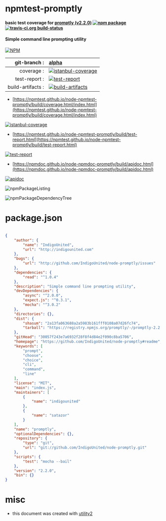 # npmtest-promptly

#### basic test coverage for  [promptly (v2.2.0)](https://github.com/IndigoUnited/node-promptly#readme)  [![npm package](https://img.shields.io/npm/v/npmtest-promptly.svg?style=flat-square)](https://www.npmjs.org/package/npmtest-promptly) [![travis-ci.org build-status](https://api.travis-ci.org/npmtest/node-npmtest-promptly.svg)](https://travis-ci.org/npmtest/node-npmtest-promptly)

#### Simple command line prompting utility

[![NPM](https://nodei.co/npm/promptly.png?downloads=true&downloadRank=true&stars=true)](https://www.npmjs.com/package/promptly)

| git-branch : | [alpha](https://github.com/npmtest/node-npmtest-promptly/tree/alpha)|
|--:|:--|
| coverage : | [![istanbul-coverage](https://npmtest.github.io/node-npmtest-promptly/build/coverage.badge.svg)](https://npmtest.github.io/node-npmtest-promptly/build/coverage.html/index.html)|
| test-report : | [![test-report](https://npmtest.github.io/node-npmtest-promptly/build/test-report.badge.svg)](https://npmtest.github.io/node-npmtest-promptly/build/test-report.html)|
| build-artifacts : | [![build-artifacts](https://npmtest.github.io/node-npmtest-promptly/glyphicons_144_folder_open.png)](https://github.com/npmtest/node-npmtest-promptly/tree/gh-pages/build)|

- [https://npmtest.github.io/node-npmtest-promptly/build/coverage.html/index.html](https://npmtest.github.io/node-npmtest-promptly/build/coverage.html/index.html)

[![istanbul-coverage](https://npmtest.github.io/node-npmtest-promptly/build/screenCapture.buildCi.browser.%252Ftmp%252Fbuild%252Fcoverage.lib.html.png)](https://npmtest.github.io/node-npmtest-promptly/build/coverage.html/index.html)

- [https://npmtest.github.io/node-npmtest-promptly/build/test-report.html](https://npmtest.github.io/node-npmtest-promptly/build/test-report.html)

[![test-report](https://npmtest.github.io/node-npmtest-promptly/build/screenCapture.buildCi.browser.%252Ftmp%252Fbuild%252Ftest-report.html.png)](https://npmtest.github.io/node-npmtest-promptly/build/test-report.html)

- [https://npmdoc.github.io/node-npmdoc-promptly/build/apidoc.html](https://npmdoc.github.io/node-npmdoc-promptly/build/apidoc.html)

[![apidoc](https://npmdoc.github.io/node-npmdoc-promptly/build/screenCapture.buildCi.browser.%252Ftmp%252Fbuild%252Fapidoc.html.png)](https://npmdoc.github.io/node-npmdoc-promptly/build/apidoc.html)

![npmPackageListing](https://npmtest.github.io/node-npmtest-promptly/build/screenCapture.npmPackageListing.svg)

![npmPackageDependencyTree](https://npmtest.github.io/node-npmtest-promptly/build/screenCapture.npmPackageDependencyTree.svg)



# package.json

```json

{
    "author": {
        "name": "IndigoUnited",
        "url": "http://indigounited.com"
    },
    "bugs": {
        "url": "http://github.com/IndigoUnited/node-promptly/issues"
    },
    "dependencies": {
        "read": "^1.0.4"
    },
    "description": "Simple command line prompting utility",
    "devDependencies": {
        "async": "^2.0.0",
        "expect.js": "^0.3.1",
        "mocha": "^3.0.2"
    },
    "directories": {},
    "dist": {
        "shasum": "2a13fa063688a2a5983b161fff0108a07d26fc74",
        "tarball": "https://registry.npmjs.org/promptly/-/promptly-2.2.0.tgz"
    },
    "gitHead": "30057f243e7a6932f28f8f4d84e2f090c8ba5706",
    "homepage": "https://github.com/IndigoUnited/node-promptly#readme",
    "keywords": [
        "prompt",
        "choose",
        "choice",
        "cli",
        "command",
        "line"
    ],
    "license": "MIT",
    "main": "index.js",
    "maintainers": [
        {
            "name": "indigounited"
        },
        {
            "name": "satazor"
        }
    ],
    "name": "promptly",
    "optionalDependencies": {},
    "repository": {
        "type": "git",
        "url": "git://github.com/IndigoUnited/node-promptly.git"
    },
    "scripts": {
        "test": "mocha --bail"
    },
    "version": "2.2.0",
    "bin": {}
}
```



# misc
- this document was created with [utility2](https://github.com/kaizhu256/node-utility2)
